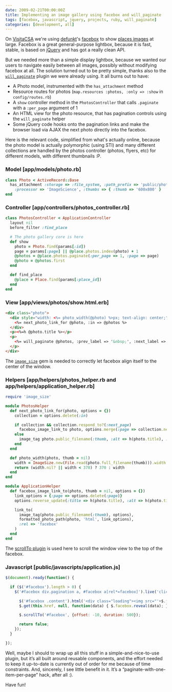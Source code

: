 ```yaml
---
date: 2009-02-21T00:00:00Z
title: Implementing an image gallery using facebox and will_paginate
tags: [facebox, javascript, jquery, projects, ruby, will_paginate]
categories: [development, all]
---
```


On [VisitaCSA](http://www.visitacsa.it/) we're using
[defunkt](http://errtheblog.com/)'s [facebox](http://famspam.com/facebox) to
show [places images](http://www.visitacsa.it/luoghi/chiesa-di-santantonio) at
large. Facebox is a great general-purpose lightbox, because it is fast, stable,
is based on [jQuery](http://jquery.com/) and has got a really clean API.

But we needed more than a simple display lightbox, because we wanted our users
to navigate easily between all images, possibly without modifying facebox at
all. The solution turned out to be pretty simple, thanks also to the
[`will_paginate`](http://github.com/mislav/will_paginate/wikis) plugin we were
already using. It all burns out to have:

- A Photo model, instrumented with the `has_attachment` method
- Resource routes for photos (`map.resources :photos, :only => :show` in
  `config/routes.rb`)
- A `show` controller method in the `PhotosController` that calls `.paginate`
  with a `:per_page` argument of 1
- An HTML view for the photo resource, that has pagination controls using the
  `will_paginate` helper
- Some jQuery code hooks onto the pagination links and make the browser load
  via AJAX the next photo directly into the facebox.

Here is the relevant code, simplified from what's actually online, because the
photo model is actually polymorphic (using STI) and many different collections
are handled by the photos controller (photos, flyers, etc) for different
models, with different thumbnails :P.

### Model [app/models/photo.rb]

```ruby
class Photo < ActiveRecord::Base
  has_attachment :storage => :file_system, :path_prefix => 'public/photos',
    :processor => 'ImageScience', :thumbs => { :thumb => '600x800' }
end
```

### Controller [app/controllers/photos_controller.rb]

```ruby
class PhotosController < ApplicationController
  layout nil
  before_filter :find_place

  # The photo gallery core is here
  def show
    photo = Photo.find(params[:id])
    page = params[:page] || @place.photos.index(photo) + 1
    @photos = @place.photos.paginate(:per_page => 1, :page => page)
    @photo = @photos.first
  end

  def find_place
    @place = Place.find(params[:place_id])
  end
end
```

### View [app/views/photos/show.html.erb]

```html
<div class="photo">
  <div style="width: <%= photo_width(@photo) %>px; text-align: center;">
    <%= next_photo_link_for @photo, :in => @photos %>
  </div>
  <p><%=h @photo.title %></p>
  <p>
    <%= will_paginate @photos, :prev_label => '&nbsp;', :next_label => '&nbsp;' %>
  </p>
</div>
```

The [`image_size`](http://imagesize.rubyforge.org/) gem is needed to correctly
let facebox align itself to the center of the window.

### Helpers [app/helpers/photos_helper.rb and app/helpers/application_helper.rb]

```ruby
require 'image_size'

module PhotosHelper
  def next_photo_link_for(photo, options = {})
    collection = options.delete(:in)

    if collection && collection.respond_to?(:next_page)
      facebox_image_link_to photo, options.merge(:page => collection.next_page || 1)
    else
      image_tag photo.public_filename(:thumb, :alt => h(photo.title), :title => h(photo.title)
    end
  end

  def photo_width(photo, thumb = nil)
    width = ImageSize.new(File.read(photo.full_filename(thumb))).width rescue nil
    return (width.nil? || width < 370) ? 370 : width
  end
end

module ApplicationHelper
  def facebox_image_link_to(photo, thumb = nil, options = {})                                           
    link_options = {:page => options.delete(:page)}
    options.reverse_update(:title => h(photo.title), :alt => h(photo.title))                            

    link_to(
      image_tag(photo.public_filename(:thumb), options),
      formatted_photo_path(photo, 'html', link_options),
      :rel => 'facebox'                                                                                 
    )
  end 
end
```

The [scrollTo plugin](http://plugins.jquery.com/project/ScrollTo) is used here
to scroll the window view to the top of the facebox.

### Javascript [public/javascripts/application.js]

```javascript
$(document).ready(function() {

  if ($('#facebox').length > 0) {
    $('#facebox div.pagination a, #facebox a[rel*=facebox]').live('click', function() {

      $('#facebox .content').html('<div class="loading"><img src="'+$.facebox.settings.loadingImage+'"/></div>');
      $.get(this.href, null, function(data) { $.facebox.reveal(data); });

      $.scrollTo('#facebox', {offset: -10, duration: 500});

      return false;
    });
  }

});
```

Well, maybe I should to wrap up all this stuff in a simple-and-nice-to-use
plugin, but it’s all built around reusable components, and the effort needed to
keep it up-to-date is currently out of order for me because of time
constraints. And, sincerely, I see little benefit in it. It’s a
“paginate-with-one-item-per-page” hack, after all :).

Have fun!
